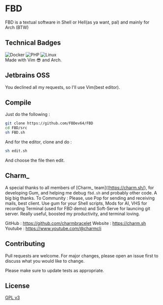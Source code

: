 # FBD

FBD is a textual software in Shell or Hell(as ya want, pal) and mainly for Arch (BTW)

## Technical Badges
![Docker](https://img.shields.io/badge/docker-%230db7ed.svg?style=for-the-badge&logo=docker&logoColor=white)
![PHP](https://img.shields.io/badge/php-%23777BB4.svg?style=for-the-badge&logo=php&logoColor=white)
![Linux](https://img.shields.io/badge/Linux-FCC624?style=for-the-badge&logo=linux&logoColor=black)
<br>Made with Vim 😎 and Arch.

## Jetbrains OSS
You declined all my requests, so I'll use Vim(best editor).

## Compile
Just do the following :
```bash
git clone https://github.com/FBDev64/FBD
cd FBD/src
sh FBD.sh
```
And for the editor, clone and do :
```bash
sh edit.sh
```
And choose the file then edit.

## Charm_

A special thanks to all members of [Charm_ team]((https://charm.sh/), for developing Gum, and helping me debug `fbd.sh` and probably other code. A big big thanks.
To Community : Please, use Pop for sending and receiving mails, best client. Use gum for your Shell scripts, Mods for AI, VHS for recording Terminal (used for FBD demo) and Soft-Serve for launcing git server. Really useful, boosted my productivity, and terminal loving.

GitHub : https://github.com/charmbracelet
Website : https://charm.sh
Youtube : https://www.youtube.com/@charmcli

## Contributing

Pull requests are welcome. For major changes, please open an issue first
to discuss what you would like to change.

Please make sure to update tests as appropriate.

## License

[GPL v3](https://choosealicense.com/licenses/gpl-3.0/)
